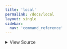 ```yaml
---
title: 'local'
permalink: /docs/local
layout: single
sidebar:
  nav: 'command_reference'
---
```




<details>
  <summary>View Source</summary>

{% highlight sh %}

if [ $# -eq 1 ]
then
  if [[ "$1" =~ ^([^=]+)=([^=]+)$ ]]
  then
    !fn --shellpen-private writeDSL writeln "local ${BASH_REMATCH[1]}=${BASH_REMATCH[2]}"
  else
    !fn --shellpen-private writeDSL writeln "local $1"
  fi
elif [ $# -eq 2 ]
then
  !fn --shellpen-private writeDSL writeln "local $1=$2"
elif [ $# -eq 3 ] && [ "$2" = '=' ]
then
  !fn --shellpen-private writeDSL writeln "local $1=$3"
fi
{% endhighlight %}

</details>









